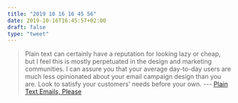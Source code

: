 ```yaml
---
title: "2019 10 16 16 45 56"
date: 2019-10-16T16:45:57+02:00
draft: false
type: "tweet"
---
```

> Plain text can certainly have a reputation for looking lazy or cheap, but I feel this is mostly perpetuated in the design and marketing communities. I can assure you that your average day-to-day users are much less opinionated about your email campaign design than you are. Look to satisfy your customers’ needs before your own. --- [Plain Text Emails, Please](https://uglyduck.ca/plain-text-emails/)
